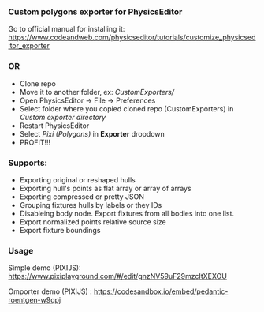 ### Custom polygons exporter for PhysicsEditor

Go to official manual for installing it: https://www.codeandweb.com/physicseditor/tutorials/customize_physicseditor_exporter

### OR

* Clone repo
* Move it to another folder, ex: _CustomExporters/_
* Open PhysicsEditor -> File -> Preferences
* Select folder where you copied cloned repo (CustomExporters) in _Custom exporter directory_
* Restart PhysicsEditor
* Select _Pixi (Polygons)_ in __Exporter__ dropdown
* PROFIT!!!

### Supports:

* Exporting original or reshaped hulls
* Exporting hull's points as flat array or array of arrays
* Exporting compressed or pretty JSON
* Grouping fixtures hulls by labels or they IDs
* Disableing body node. Export fixtures from all bodies into one list.
* Export normalized points relative source size
* Export fixture boundings


### Usage

Simple demo (PIXIJS): https://www.pixiplayground.com/#/edit/gnzNV59uF29mzcItXEXOU

Omporter demo (PIXIJS) : https://codesandbox.io/embed/pedantic-roentgen-w9qpj
